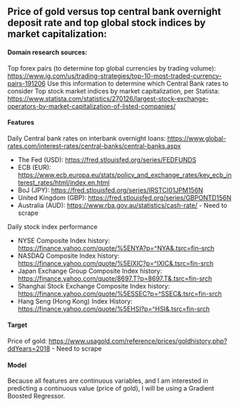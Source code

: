 ## Price of gold versus top central bank overnight deposit rate and top global stock indices by market capitalization:

#### Domain research sources:
Top forex pairs (to determine top global currencies by trading volume): https://www.ig.com/us/trading-strategies/top-10-most-traded-currency-pairs-191206
Use this information to determine which Central Bank rates to consider
Top stock market indices by market capitalization, per Statista: https://www.statista.com/statistics/270126/largest-stock-exchange-operators-by-market-capitalization-of-listed-companies/

#### Features
Daily Central bank rates on interbank overnight loans: https://www.global-rates.com/interest-rates/central-banks/central-banks.aspx
- The Fed (USD): https://fred.stlouisfed.org/series/FEDFUNDS
- ECB (EUR): https://www.ecb.europa.eu/stats/policy_and_exchange_rates/key_ecb_interest_rates/html/index.en.html
- BoJ (JPY): https://fred.stlouisfed.org/series/IRSTCI01JPM156N
- United Kingdom (GBP): https://fred.stlouisfed.org/series/GBPONTD156N
- Australia (AUD): https://www.rba.gov.au/statistics/cash-rate/ - Need to scrape

Daily stock index performance
- NYSE Composite Index history: https://finance.yahoo.com/quote/%5ENYA?p=^NYA&.tsrc=fin-srch
- NASDAQ Composite Index history: https://finance.yahoo.com/quote/%5EIXIC?p=^IXIC&.tsrc=fin-srch
- Japan Exchange Group Composite Index history: https://finance.yahoo.com/quote/8697.T?p=8697.T&.tsrc=fin-srch
- Shanghai Stock Exchange Composite Index history: https://finance.yahoo.com/quote/%5ESSEC?p=^SSEC&.tsrc=fin-srch
- Hang Seng (Hong Kong) Index History: https://finance.yahoo.com/quote/%5EHSI?p=^HSI&.tsrc=fin-srch

#### Target
Price of gold: https://www.usagold.com/reference/prices/goldhistory.php?ddYears=2018 - Need to scrape

#### Model
Because all features are continuous variables, and I am interested in predicting a continuous value (price of gold), I will be using a Gradient Boosted Regressor.



```python

```
